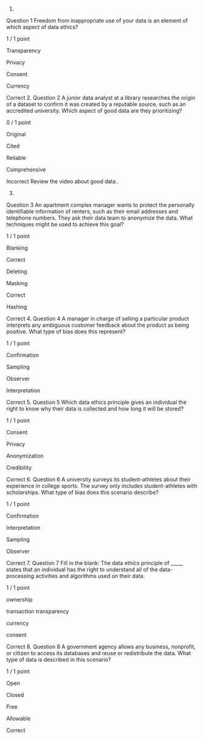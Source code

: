 1.
Question 1
Freedom from inappropriate use of your data is an element of which aspect of data ethics?

1 / 1 point

Transparency


Privacy


Consent 


Currency 

Correct
2.
Question 2
A junior data analyst at a library researches the origin of a dataset to confirm it was created by a reputable source, such as an accredited university. Which aspect of good data are they prioritizing?

0 / 1 point

Original


Cited


Reliable


Comprehensive

Incorrect
Review 
the video about good data
.

3.
Question 3
An apartment complex manager wants to protect the personally identifiable information of renters, such as their email addresses and telephone numbers. They ask their data team to anonymize the data. What techniques might be used to achieve this goal?

1 / 1 point

Blanking 

Correct

Deleting


Masking 

Correct

Hashing 

Correct
4.
Question 4
A manager in charge of selling a particular product interprets any ambiguous customer feedback about the product as being positive. What type of bias does this represent?

1 / 1 point

Confirmation 


Sampling 


Observer


Interpretation 

Correct
5.
Question 5
Which data ethics principle gives an individual the right to know why their data is collected and how long it will be stored? 

1 / 1 point

Consent 


Privacy 


Anonymization


Credibility 

Correct
6.
Question 6
A university surveys its student-athletes about their experience in college sports. The survey only includes student-athletes with scholarships. What type of bias does this scenario describe?

1 / 1 point

Confirmation 


Interpretation


Sampling 


Observer

Correct
7.
Question 7
Fill in the blank: The data ethics principle of _____ states that an individual has the right to understand all of the data-processing activities and algorithms used on their data.

1 / 1 point

ownership 


transaction transparency 


currency 


consent 

Correct
8.
Question 8
A government agency allows any business, nonprofit, or citizen to access its databases and reuse or redistribute the data. What type of data is described in this scenario?

1 / 1 point

Open 


Closed 


Free 


Allowable 

Correct